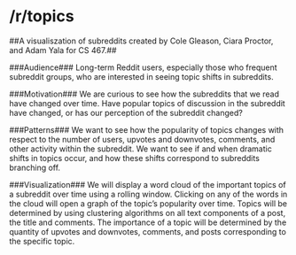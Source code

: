 /r/topics
=========

##A visualiszation of subreddits created by Cole Gleason, Ciara Proctor, and Adam Yala for CS 467.##

###Audience###
Long-term Reddit users, especially those who frequent subreddit
groups, who are interested in seeing topic shifts in subreddits.

###Motivation###
We are curious to see how the subreddits that we read have
changed over time. Have popular topics of discussion in the subreddit have
changed, or has our perception of the subreddit changed?

###Patterns###
We want to see how the popularity of topics changes with respect
to the number of users, upvotes and downvotes, comments, and other
activity within the subreddit. We want to see if and when dramatic shifts in
topics occur, and how these shifts correspond to subreddits branching off.

###Visualization###
We will display a word cloud of the important topics of a
subreddit over time using a rolling window. Clicking on any of the words in
the cloud will open a graph of the topic’s popularity over time. Topics will be
determined by using clustering algorithms on all text components of a post,
the title and comments. The importance of a topic will be determined by the
quantity of upvotes and downvotes, comments, and posts corresponding to
the specific topic.